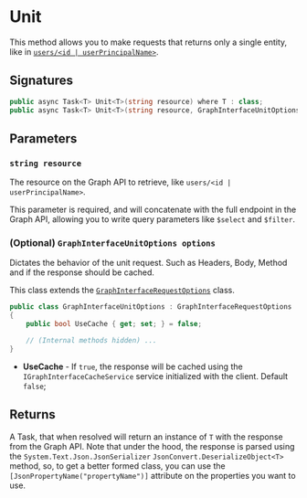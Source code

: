 # Unit

This method allows you to make requests that returns only a single entity, like in [`users/<id | userPrincipalName>`](https://docs.microsoft.com/pt-br/graph/api/user-get).

## Signatures

```csharp
public async Task<T> Unit<T>(string resource) where T : class;
public async Task<T> Unit<T>(string resource, GraphInterfaceUnitOptions options) where T : class;
```

## Parameters

### `string resource`

The resource on the Graph API to retrieve, like `users/<id | userPrincipalName>`.

This parameter is required, and will concatenate with the full endpoint in the Graph API, allowing you to write query parameters like `$select` and `$filter`.

### (Optional) `GraphInterfaceUnitOptions options`

Dictates the behavior of the unit request. Such as Headers, Body, Method and if the response should be cached.

This class extends the [`GraphInterfaceRequestOptions`](RequestOptions.md) class.

```csharp
public class GraphInterfaceUnitOptions : GraphInterfaceRequestOptions
{
    public bool UseCache { get; set; } = false;

    // (Internal methods hidden) ...
}
```

* **UseCache** - If `true`, the response will be cached using the `IGraphInterfaceCacheService` service initialized with the client. Default `false`;

## Returns

A Task, that when resolved will return an instance of `T` with the response from the Graph API. Note that under the hood, the response is parsed using the `System.Text.Json.JsonSerializer` `JsonConvert.DeserializeObject<T>` method, so, to get a better formed class, you can use the `[JsonPropertyName("propertyName")]` attribute on the properties you want to use.